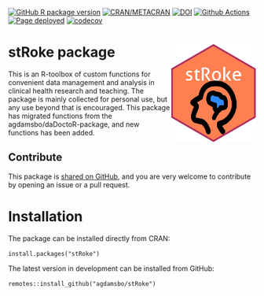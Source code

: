 <!-- badges: start -->
[![GitHub R package version](https://img.shields.io/github/r-package/v/agdamsbo/stRoke)](https://github.com/agdamsbo/stRoke)
[![CRAN/METACRAN](https://img.shields.io/cran/v/stRoke)](https://cran.r-project.org/web/packages/stRoke/index.html)
[![DOI](https://zenodo.org/badge/DOI/10.5281/zenodo.7572023.svg)](https://doi.org/10.5281/zenodo.7572023)
[![Github Actions](https://github.com/agdamsbo/stRoke/actions/workflows/R-CMD-check.yaml/badge.svg)](https://github.com/agdamsbo/stRoke/actions/workflows/R-CMD-check.yaml)
[![Page deployed](https://github.com/agdamsbo/stRoke/actions/workflows/pages/pages-build-deployment/badge.svg)](https://github.com/agdamsbo/stRoke/actions/workflows/pages/pages-build-deployment)
[![codecov](https://codecov.io/github/agdamsbo/stRoke/branch/main/graph/badge.svg?token=U0RBZYSKG5)](https://codecov.io/github/agdamsbo/stRoke)
<!-- badges: end -->

# stRoke package <img src="man/figures/hexlogo.png" align="right" />

This is an R-toolbox of custom functions for convenient data management and analysis in clinical health research and teaching.
The package is mainly collected for personal use, but any use beyond that is encouraged.
This package has migrated functions from the agdamsbo/daDoctoR-package, and new functions has been added.

## Contribute

This package is [shared on GitHub](https://github.com/agdamsbo/stRoke), and you are very welcome to contribute by opening an issue or a pull request.

# Installation

The package can be installed directly from CRAN:

```
install.packages("stRoke")
```

The latest version in development can be installed from GitHub:

```
remotes::install_github("agdamsbo/stRoke")
```
